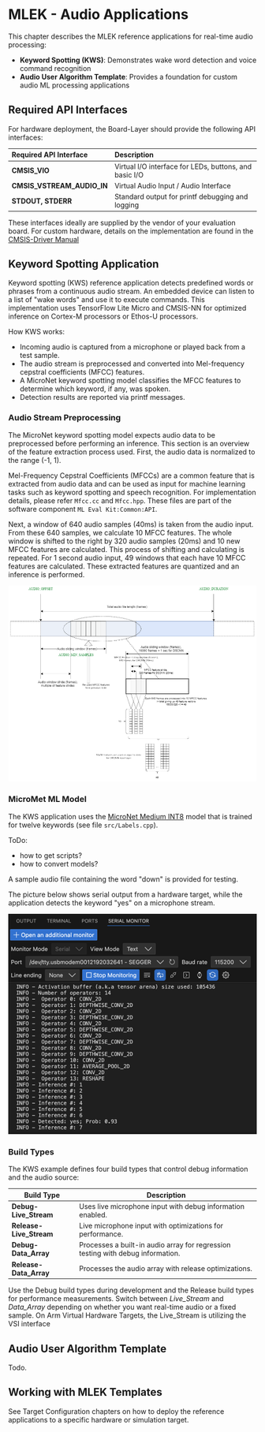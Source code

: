 # MLEK - Audio Applications

<!-- markdownlint-disable MD013 -->
<!-- markdownlint-disable MD036 -->

This chapter describes the MLEK reference applications for real-time audio processing:

- **Keyword Spotting (KWS)**: Demonstrates wake word detection and voice command recognition
- **Audio User Algorithm Template**: Provides a foundation for custom audio ML processing applications

## Required API Interfaces

For hardware deployment, the Board-Layer should provide the following API interfaces:

| Required API Interface | Description |
|:----------------------|:------------|
| **CMSIS_VIO** | Virtual I/O interface for LEDs, buttons, and basic I/O |
| **CMSIS_VSTREAM_AUDIO_IN** | Virtual Audio Input / Audio Interface |
| **STDOUT, STDERR** | Standard output for printf debugging and logging |

These interfaces ideally are supplied by the vendor of your evaluation board. For custom hardware, details on the implementation are 
found in the [CMSIS-Driver Manual](https://arm-software.github.io/CMSIS_6/latest/Driver/group__vstream__interface__gr.html)

## Keyword Spotting Application

Keyword spotting (KWS) reference application detects predefined words or phrases from a continuous audio stream. An embedded device can listen to a list of "wake words" and use it to execute commands. This implementation uses TensorFlow Lite Micro and CMSIS-NN for optimized inference on Cortex-M processors or Ethos-U processors.

How KWS works:

- Incoming audio is captured from a microphone or played back from a test sample.
- The audio stream is preprocessed and converted into Mel-frequency cepstral coefficients (MFCC) features.
- A MicroNet keyword spotting model classifies the MFCC features to determine which keyword, if any, was spoken.
- Detection results are reported via printf messages.

### Audio Stream Preprocessing

The MicroNet keyword spotting model expects audio data to be preprocessed before performing an inference. This section is an overview of the feature extraction process used. First, the audio data is normalized to the range (-1, 1).

Mel-Frequency Cepstral Coefficients (MFCCs) are a common feature that is extracted from audio data and can
be used as input for machine learning tasks such as keyword spotting and speech recognition. For implementation
details, please refer `Mfcc.cc` and `Mfcc.hpp`. These files are part of the software component `ML Eval Kit:Common:API`.

Next, a window of 640 audio samples (40ms) is taken from the audio input. From these 640 samples, we calculate 10
MFCC features. The whole window is shifted to the right by 320 audio samples (20ms) and 10 new MFCC features are calculated. This process of shifting and calculating is repeated. For 1 second audio input, 49 windows that each have 10 MFCC features are calculated. These extracted features are quantized and an inference is performed.

![KWS Preprocessing](images/KWS_preprocessing.png)

### MicroMet ML Model

The KWS application uses the [MicroNet Medium INT8](https://github.com/Arm-Examples/ML-zoo/tree/master/models/keyword_spotting/micronet_medium/tflite_int8) model that is trained for twelve keywords (see file `src/Labels.cpp`).

ToDo:
  - how to get scripts?
  - how to convert models?

A sample audio file containing the word "down" is provided for testing.

The picture below shows serial output from a hardware target, while the application detects the keyword "yes" on a microphone stream.

![KWS_Console_Print](images/kws_print.png)

### Build Types

The KWS example defines four build types that control debug information and the audio source:

| Build Type | Description |
|------------|-------------|
| **Debug-Live_Stream** | Uses live microphone input with debug information enabled. |
| **Release-Live_Stream** | Live microphone input with optimizations for performance. |
| **Debug-Data_Array** | Processes a built-in audio array for regression testing with debug information. |
| **Release-Data_Array** | Processes the audio array with release optimizations. |

Use the Debug build types during development and the Release build types for performance measurements. Switch between *Live_Stream* and *Data_Array* depending on whether you want real-time audio or a fixed sample. On Arm Virtual Hardware Targets, the Live_Stream is utilizing the VSI interface 


## Audio User Algorithm Template

Todo.

## Working with MLEK Templates

See Target Configuration chapters on how to deploy the reference applications to a specific hardware or simulation target. 


